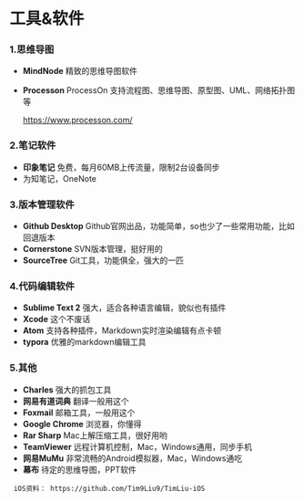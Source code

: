 # 工具&软件

### 1.思维导图

- **MindNode**  精致的思维导图软件

- **Processon**   ProcessOn 支持流程图、思维导图、原型图、UML、网络拓扑图等

    https://www.processon.com/

### 2.笔记软件

- **印象笔记** 免费，每月60MB上传流量，限制2台设备同步
- 为知笔记，OneNote



### 3.版本管理软件

- **Github Desktop** Github官网出品，功能简单，so也少了一些常用功能，比如回退版本
- **Cornerstone** SVN版本管理，挺好用的
- **SourceTree** Git工具，功能俱全，强大的一匹



### 4.代码编辑软件

- **Sublime Text 2** 强大，适合各种语言编辑，貌似也有插件
- **Xcode** 这个不废话
- **Atom** 支持各种插件，Markdown实时渲染编辑有点卡顿
- **typora** 优雅的markdown编辑工具



### 5.其他

- **Charles** 强大的抓包工具
- **网易有道词典**  翻译一般用这个
- **Foxmail** 邮箱工具，一般用这个
- **Google Chrome** 浏览器，你懂得
- **Rar Sharp** Mac上解压缩工具，很好用哟
- **TeamViewer** 远程计算机控制，Mac，Windows通用，同步手机
- **网易MuMu** 非常流畅的Android模拟器，Mac，Windows通吃
- **幕布** 待定的思维导图，PPT软件



```
 iOS资料： https://github.com/Tim9Liu9/TimLiu-iOS 
```

